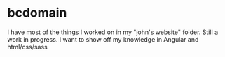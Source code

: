 # bcdomain

I have most of the things I worked on in my "john's website" folder. Still a work in progress. I want to show off my knowledge in Angular and html/css/sass
